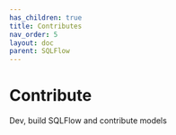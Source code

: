 ```yaml
---
has_children: true
title: Contributes
nav_order: 5
layout: doc
parent: SQLFlow
---
```

# Contribute

Dev, build SQLFlow and contribute models
